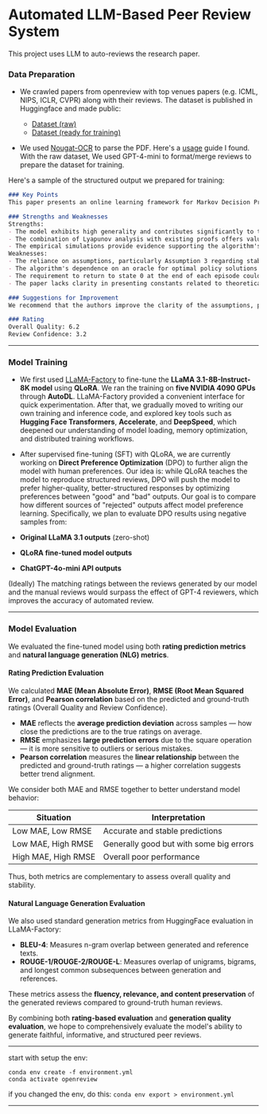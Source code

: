 # Automated LLM-Based Peer Review System

This project uses LLM to auto-reviews the research paper.

###  Data Preparation

- We crawled papers from openreview with top venues papers (e.g. ICML, NIPS, ICLR, CVPR) along with their reviews. The dataset is published in Huggingface and made public: 
  - [Dataset (raw)](https://huggingface.co/datasets/guochenmeinian/openreview)
  - [Dataset (ready for training)](https://huggingface.co/datasets/guochenmeinian/openreview_dataset)

- We used [Nougat-OCR](https://github.com/facebookresearch/nougat) to parse the PDF. Here's a [usage](https://github.com/ad17171717/YouTube-Tutorials/blob/main/Machine%20Learning%20with%20Python/Optical_Character_Recognition_(OCR)_with_Meta's_Nougat!.ipynb) guide I found. With the raw dataset, We used GPT-4-mini to format/merge reviews to prepare the dataset for training.

Here's a sample of the structured output we prepared for training:
```markdown
### Key Points
This paper presents an online learning framework for Markov Decision Processes (MDPs) with countably infinite states, utilizing a Bayesian perspective where MDP parameters follow a prior distribution. The authors propose a Thompson-sampling-like approach to solve the MDP, assuming access to an optimal policy oracle. The learning goal is Bayesian regret minimization, achieving a regret bound of \(\sqrt{TA}\) under certain assumptions. The paper contributes to theoretical reinforcement learning by providing near-optimal algorithms for unbounded state spaces and includes empirical simulations demonstrating the algorithm's performance.

### Strengths and Weaknesses
Strengths:
- The model exhibits high generality and contributes significantly to theoretical reinforcement learning.
- The combination of Lyapunov analysis with existing proofs offers valuable insights for future research.
- The empirical simulations provide evidence supporting the algorithm's performance.
Weaknesses:
- The reliance on assumptions, particularly Assumption 3 regarding stability, may limit practical applicability and verification.
- The algorithm's dependence on an oracle for optimal policy solutions poses challenges for general queueing systems.
- The requirement to return to state 0 at the end of each episode could lead to impractical exponential dependencies.
- The paper lacks clarity in presenting constants related to theoretical results, which are crucial for practical performance.

### Suggestions for Improvement
We recommend that the authors improve the clarity of the assumptions, particularly Assumption 3, by discussing its implications for stability in more general systems. It would be beneficial to explore heuristics for designing the parameter and policy spaces to ensure this assumption holds. Additionally, we suggest testing the algorithm in more general systems and clarifying the necessity of the optimal policy oracle, possibly by presenting results in a comparative form against simpler policies like MaxWeight. The authors should also address the dependence of regret on system size and ensure consistent terminology by using either "queueing" or "queuing" throughout the paper. Finally, we advise revising the abstract for conciseness and improving the overall writing quality to enhance readability.

### Rating
Overall Quality: 6.2
Review Confidence: 3.2
```

---

###  Model Training

- We first used [LLaMA-Factory](https://github.com/hiyouga/LLaMA-Factory) to fine-tune the **LLaMA 3.1-8B-Instruct-8K model** using **QLoRA**. We ran the training on **five NVIDIA 4090 GPUs** through **AutoDL**. LLaMA-Factory provided a convenient interface for quick experimentation. After that, we gradually moved to writing our own training and inference code, and explored key tools such as **Hugging Face Transformers**, **Accelerate**, and **DeepSpeed**, which deepened our understanding of model loading, memory optimization, and distributed training workflows.

- After supervised fine-tuning (SFT) with QLoRA, we are currently working on **Direct Preference Optimization** (DPO) to further align the model with human preferences. Our idea is: while QLoRA teaches the model to reproduce structured reviews, DPO will push the model to prefer higher-quality, better-structured responses by optimizing preferences between "good" and "bad" outputs. Our goal is to compare how different sources of "rejected" outputs affect model preference learning. Specifically, we plan to evaluate DPO results using negative samples from:
- **Original LLaMA 3.1 outputs** (zero-shot)
- **QLoRA fine-tuned model outputs**
- **ChatGPT-4o-mini API outputs**

(Ideally) The matching ratings between the reviews generated by our model and the manual reviews would surpass the effect of GPT-4 reviewers, which improves the accuracy of automated review.


---

### Model Evaluation

We evaluated the fine-tuned model using both **rating prediction metrics** and **natural language generation (NLG) metrics**.

#### Rating Prediction Evaluation

We calculated **MAE (Mean Absolute Error)**, **RMSE (Root Mean Squared Error)**, and **Pearson correlation** based on the predicted and ground-truth ratings (Overall Quality and Review Confidence).

- **MAE** reflects the **average prediction deviation** across samples — how close the predictions are to the true ratings on average.
- **RMSE** emphasizes **large prediction errors** due to the square operation — it is more sensitive to outliers or serious mistakes.
- **Pearson correlation** measures the **linear relationship** between the predicted and ground-truth ratings — a higher correlation suggests better trend alignment.

We consider both MAE and RMSE together to better understand model behavior:

| Situation            | Interpretation                            |
|----------------------|-------------------------------------------|
| Low MAE, Low RMSE     | Accurate and stable predictions          |
| Low MAE, High RMSE    | Generally good but with some big errors  |
| High MAE, High RMSE   | Overall poor performance                 |

Thus, both metrics are complementary to assess overall quality and stability.

#### Natural Language Generation Evaluation

We also used standard generation metrics from HuggingFace evaluation in LLaMA-Factory:

- **BLEU-4**: Measures n-gram overlap between generated and reference texts.
- **ROUGE-1/ROUGE-2/ROUGE-L**: Measures overlap of unigrams, bigrams, and longest common subsequences between generation and references.

These metrics assess the **fluency, relevance, and content preservation** of the generated reviews compared to ground-truth human reviews.

By combining both **rating-based evaluation** and **generation quality evaluation**, we hope to comprehensively evaluate the model's ability to generate faithful, informative, and structured peer reviews.


---

start with setup the env:
```
conda env create -f environment.yml
conda activate openreview
```
if you changed the env, do this:
`conda env export > environment.yml`

---



